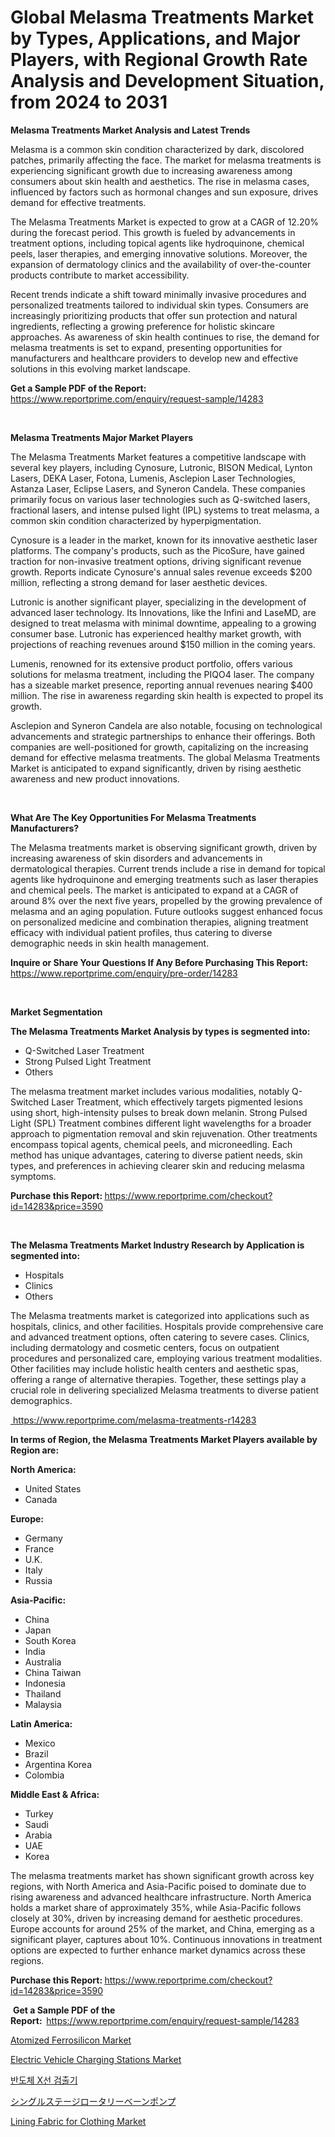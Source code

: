<p><h1>Global Melasma Treatments Market by Types, Applications, and Major Players, with Regional Growth Rate Analysis and Development Situation, from 2024 to 2031</h1></p><p><strong>Melasma Treatments Market Analysis and Latest Trends</strong></p>
<p><p>Melasma is a common skin condition characterized by dark, discolored patches, primarily affecting the face. The market for melasma treatments is experiencing significant growth due to increasing awareness among consumers about skin health and aesthetics. The rise in melasma cases, influenced by factors such as hormonal changes and sun exposure, drives demand for effective treatments.</p><p>The Melasma Treatments Market is expected to grow at a CAGR of 12.20% during the forecast period. This growth is fueled by advancements in treatment options, including topical agents like hydroquinone, chemical peels, laser therapies, and emerging innovative solutions. Moreover, the expansion of dermatology clinics and the availability of over-the-counter products contribute to market accessibility.</p><p>Recent trends indicate a shift toward minimally invasive procedures and personalized treatments tailored to individual skin types. Consumers are increasingly prioritizing products that offer sun protection and natural ingredients, reflecting a growing preference for holistic skincare approaches. As awareness of skin health continues to rise, the demand for melasma treatments is set to expand, presenting opportunities for manufacturers and healthcare providers to develop new and effective solutions in this evolving market landscape.</p></p>
<p><strong>Get a Sample PDF of the Report:&nbsp;</strong> <a href="https://www.reportprime.com/enquiry/request-sample/14283">https://www.reportprime.com/enquiry/request-sample/14283</a></p>
<p>&nbsp;</p>
<p><strong>Melasma Treatments Major Market Players</strong></p>
<p><p>The Melasma Treatments Market features a competitive landscape with several key players, including Cynosure, Lutronic, BISON Medical, Lynton Lasers, DEKA Laser, Fotona, Lumenis, Asclepion Laser Technologies, Astanza Laser, Eclipse Lasers, and Syneron Candela. These companies primarily focus on various laser technologies such as Q-switched lasers, fractional lasers, and intense pulsed light (IPL) systems to treat melasma, a common skin condition characterized by hyperpigmentation.</p><p>Cynosure is a leader in the market, known for its innovative aesthetic laser platforms. The company's products, such as the PicoSure, have gained traction for non-invasive treatment options, driving significant revenue growth. Reports indicate Cynosure's annual sales revenue exceeds $200 million, reflecting a strong demand for laser aesthetic devices.</p><p>Lutronic is another significant player, specializing in the development of advanced laser technology. Its Innovations, like the Infini and LaseMD, are designed to treat melasma with minimal downtime, appealing to a growing consumer base. Lutronic has experienced healthy market growth, with projections of reaching revenues around $150 million in the coming years.</p><p>Lumenis, renowned for its extensive product portfolio, offers various solutions for melasma treatment, including the PIQO4 laser. The company has a sizeable market presence, reporting annual revenues nearing $400 million. The rise in awareness regarding skin health is expected to propel its growth.</p><p>Asclepion and Syneron Candela are also notable, focusing on technological advancements and strategic partnerships to enhance their offerings. Both companies are well-positioned for growth, capitalizing on the increasing demand for effective melasma treatments. The global Melasma Treatments Market is anticipated to expand significantly, driven by rising aesthetic awareness and new product innovations.</p></p>
<p>&nbsp;</p>
<p><strong>What Are The Key Opportunities For Melasma Treatments Manufacturers?</strong></p>
<p><p>The Melasma treatments market is observing significant growth, driven by increasing awareness of skin disorders and advancements in dermatological therapies. Current trends include a rise in demand for topical agents like hydroquinone and emerging treatments such as laser therapies and chemical peels. The market is anticipated to expand at a CAGR of around 8% over the next five years, propelled by the growing prevalence of melasma and an aging population. Future outlooks suggest enhanced focus on personalized medicine and combination therapies, aligning treatment efficacy with individual patient profiles, thus catering to diverse demographic needs in skin health management.</p></p>
<p><strong>Inquire or Share Your Questions If Any Before Purchasing This Report:</strong> <a href="https://www.reportprime.com/enquiry/pre-order/14283">https://www.reportprime.com/enquiry/pre-order/14283</a></p>
<p>&nbsp;</p>
<p><strong>Market Segmentation</strong></p>
<p><strong>The Melasma Treatments Market Analysis by types is segmented into:</strong></p>
<p><ul><li>Q-Switched Laser Treatment</li><li>Strong Pulsed Light Treatment</li><li>Others</li></ul></p>
<p><p>The melasma treatment market includes various modalities, notably Q-Switched Laser Treatment, which effectively targets pigmented lesions using short, high-intensity pulses to break down melanin. Strong Pulsed Light (SPL) Treatment combines different light wavelengths for a broader approach to pigmentation removal and skin rejuvenation. Other treatments encompass topical agents, chemical peels, and microneedling. Each method has unique advantages, catering to diverse patient needs, skin types, and preferences in achieving clearer skin and reducing melasma symptoms.</p></p>
<p><strong>Purchase this Report:&nbsp;</strong><a href="https://www.reportprime.com/checkout?id=14283&price=3590">https://www.reportprime.com/checkout?id=14283&price=3590</a></p>
<p>&nbsp;</p>
<p><strong>The Melasma Treatments Market Industry Research by Application is segmented into:</strong></p>
<p><ul><li>Hospitals</li><li>Clinics</li><li>Others</li></ul></p>
<p><p>The Melasma treatments market is categorized into applications such as hospitals, clinics, and other facilities. Hospitals provide comprehensive care and advanced treatment options, often catering to severe cases. Clinics, including dermatology and cosmetic centers, focus on outpatient procedures and personalized care, employing various treatment modalities. Other facilities may include holistic health centers and aesthetic spas, offering a range of alternative therapies. Together, these settings play a crucial role in delivering specialized Melasma treatments to diverse patient demographics.</p></p>
<p><a href="https://www.reportprime.com/melasma-treatments-r14283">&nbsp;https://www.reportprime.com/melasma-treatments-r14283</a></p>
<p><strong>In terms of Region, the Melasma Treatments Market Players available by Region are:</strong></p>
<p>
    <p> <strong> North America: </strong>
        <ul>
            <li>United States</li>
            <li>Canada</li>
        </ul>
        </p> 
    <p> <strong> Europe: </strong>
        <ul>
            <li>Germany</li>
            <li>France</li>
            <li>U.K.</li>
            <li>Italy</li>
            <li>Russia</li>
        </ul>
        </p> 
    <p> <strong> Asia-Pacific: </strong>
        <ul>
            <li>China</li>
            <li>Japan</li>
            <li>South Korea</li>
            <li>India</li>
            <li>Australia</li>
            <li>China Taiwan</li>
            <li>Indonesia</li>
            <li>Thailand</li>
            <li>Malaysia</li>
        </ul>
        </p> 
    <p> <strong> Latin America: </strong>
        <ul>
            <li>Mexico</li>
            <li>Brazil</li>
            <li>Argentina Korea</li>
            <li>Colombia</li>
        </ul>
        </p> 
    <p> <strong> Middle East & Africa: </strong>
        <ul>
            <li>Turkey</li>
            <li>Saudi</li>
            <li>Arabia</li>
            <li>UAE</li>
            <li>Korea</li>
        </ul>
    </p>
    </p>
<p><p>The melasma treatments market has shown significant growth across key regions, with North America and Asia-Pacific poised to dominate due to rising awareness and advanced healthcare infrastructure. North America holds a market share of approximately 35%, while Asia-Pacific follows closely at 30%, driven by increasing demand for aesthetic procedures. Europe accounts for around 25% of the market, and China, emerging as a significant player, captures about 10%. Continuous innovations in treatment options are expected to further enhance market dynamics across these regions.</p></p>
<p><strong>Purchase this Report: </strong><a href="https://www.reportprime.com/checkout?id=14283&price=3590">https://www.reportprime.com/checkout?id=14283&price=3590</a></p>
<p>&nbsp;<strong>Get a Sample PDF of the Report:&nbsp;&nbsp;</strong><a href="https://www.reportprime.com/enquiry/request-sample/14283">https://www.reportprime.com/enquiry/request-sample/14283</a></p>
<p><strong></strong></p>
<p><p><a href="https://www.linkedin.com/pulse/what-innovations-shaping-atomized-ferrosilicon-market-application-sjdse?trackingId=5PmvfbGKTwqPRvz0mT8zyQ%3D%3D">Atomized Ferrosilicon Market</a></p><p><a href="https://issuu.com/reportprime-2/docs/electric-vehicle-charging-stations-_a53c8ac8baa0db">Electric Vehicle Charging Stations Market</a></p><p><a href="https://medium.com/@ejuynpri79/semiconductor-x-ray-detectors-market-%EC%9D%98-%EA%B8%80%EB%A1%9C%EB%B2%8C-%EC%8B%9C%EC%9E%A5-%EA%B0%9C%EC%9A%94%EB%8A%94-%EC%A0%84-%EC%84%B8%EA%B3%84-%EB%B0%8F-%EC%A3%BC%EC%9A%94-%EC%8B%9C%EC%9E%A5%EC%9D%98-%EC%82%B0%EC%97%85%EC%97%90-%EC%98%81%ED%96%A5%EC%9D%84-%EB%AF%B8%EC%B9%98%EB%8A%94-%EC%A3%BC%EC%9A%94-%ED%8A%B8%EB%A0%8C%EB%93%9C%EC%97%90-%EB%8C%80%ED%95%9C-%EB%8F%85%ED%8A%B9%ED%95%9C-%EA%B4%80%EC%A0%90%EC%9D%84-d81d601b291f">반도체 X선 검출기</a></p><p><a href="https://medium.com/@beaudamore/single-stage-rotary-vane-pumps-market-%E3%81%AF-%E3%82%B3%E3%82%B9%E3%83%88%E7%AE%A1%E7%90%86%E3%81%A8%E5%8A%B9%E7%8E%87%E5%90%91%E4%B8%8A%E3%82%92%E5%84%AA%E5%85%88%E3%81%97%E3%81%BE%E3%81%99-%E3%81%95%E3%82%89%E3%81%AB-%E5%A0%B1%E5%91%8A%E6%9B%B8%E3%81%AF%E5%B8%82%E5%A0%B4%E3%81%AE%E9%9C%80%E8%A6%81%E9%9D%A2%E3%81%A8%E4%BE%9B%E7%B5%A6%E9%9D%A2%E3%81%AE%E4%B8%A1%E6%96%B9%E3%82%92%E3%82%AB%E3%83%90%E3%83%BC%E3%81%97%E3%81%A6%E3%81%84%E3%81%BE%E3%81%99-f528263c3c81">シングルステージロータリーベーンポンプ</a></p><p><a href="https://issuu.com/reportprime-2/docs/lining-fabric-for-clothing-market-s_81184d71be0622">Lining Fabric for Clothing Market</a></p></p>